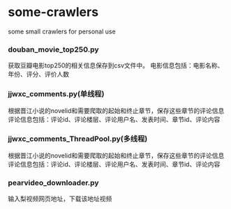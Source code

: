 # some-crawlers
some small crawlers for personal use

### douban_movie_top250.py
获取豆瓣电影top250的相关信息保存到csv文件中。
电影信息包括：电影名称、年份、评分、评价人数

### jjwxc_comments.py(单线程)
根据晋江小说的novelid和需要爬取的起始和终止章节，保存这些章节的评论信息
评论信息包括：评论id、评论楼层、评论用户名、发表时间、章节id、评论内容

### jjwxc_comments_ThreadPool.py(多线程)
根据晋江小说的novelid和需要爬取的起始和终止章节，保存这些章节的评论信息
评论信息包括：评论id、评论楼层、评论用户名、发表时间、章节id、评论内容

### pearvideo_downloader.py
输入梨视频网页地址，下载该地址视频